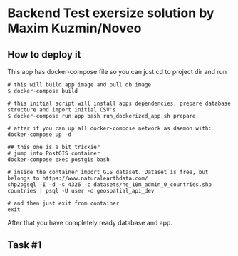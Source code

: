 # Backend Test exersize solution by Maxim Kuzmin/Noveo

## How to deploy it
This app has docker-compose file so you can just cd to project dir and run
```
# this will build app image and pull db image
$ docker-compose build

# this initial script will install apps dependencies, prepare database structure and import initial CSV's
$ docker-compose run app bash run_dockerized_app.sh prepare

# after it you can up all docker-compose network as daemon with:
docker-compose up -d

## this one is a bit trickier
# jump into PostGIS container
docker-compose exec postgis bash

# inside the container import GIS dataset. Dataset is free, but belongs to https://www.naturalearthdata.com/
shp2pgsql -I -d -s 4326 -c datasets/ne_10m_admin_0_countries.shp countries | psql -U user -d geospatial_api_dev

# and then just exit from container
exit
```
After that you have completely ready database and app.


 ## Task #1